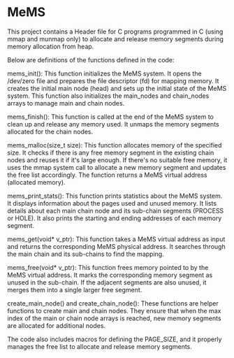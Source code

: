 # MeMS
This project contains a Header file for C programs programmed in C (using mmap and munmap only) to allocate and release memory segments during memory allocation from heap.

Below are definitions of the functions defined in the code:

mems_init():
    This function initializes the MeMS system.
    It opens the /dev/zero file and prepares the file descriptor (fd) for mapping memory.
    It creates the initial main node (head) and sets up the initial state of the MeMS system.
    This function also initializes the main_nodes and chain_nodes arrays to manage main and chain nodes.

mems_finish():
    This function is called at the end of the MeMS system to clean up and release any memory used.
    It unmaps the memory segments allocated for the chain nodes.

mems_malloc(size_t size):
    This function allocates memory of the specified size.
    It checks if there is any free memory segment in the existing chain nodes and reuses it if it's large enough.
    If there's no suitable free memory, it uses the mmap system call to allocate a new memory segment and updates the free list accordingly.
    The function returns a MeMS virtual address (allocated memory).

mems_print_stats():
    This function prints statistics about the MeMS system.
    It displays information about the pages used and unused memory.
    It lists details about each main chain node and its sub-chain segments (PROCESS or HOLE).
    It also prints the starting and ending addresses of each memory segment.

mems_get(void* v_ptr):
    This function takes a MeMS virtual address as input and returns the corresponding MeMS physical address.
    It searches through the main chain and its sub-chains to find the mapping.

mems_free(void* v_ptr):
    This function frees memory pointed to by the MeMS virtual address.
    It marks the corresponding memory segment as unused in the sub-chain.
    If the adjacent segments are also unused, it merges them into a single larger free segment.

create_main_node() and create_chain_node():
    These functions are helper functions to create main and chain nodes.
    They ensure that when the max index of the main or chain node arrays is reached, new memory segments are allocated for additional nodes.

The code also includes macros for defining the PAGE_SIZE, and it properly manages the free list to allocate and release memory segments.
